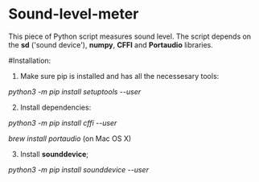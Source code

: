 # Sound-level-meter
This piece of Python script measures sound level. The script depends on the **sd** ('sound device'), **numpy**, **CFFI** 
 and **Portaudio** libraries. 
 
 #Installation:
 
 1. Make sure pip is installed and has all the necessesary tools: 
 
 *python3 -m pip install setuptools --user*
 
 2. Install dependencies: 
 
 *python3 -m pip install cffi --user*
 
 *brew install portaudio* (on Mac OS X)
 
 3. Install **sounddevice**;
 
 *python3 -m pip install sounddevice --user*
 


